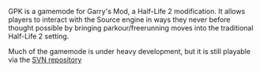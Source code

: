 GPK is a gamemode for Garry's Mod, a Half-Life 2 modification. It allows players to interact with the Source engine in ways they never before thought possible by bringing parkour/freerunning moves into the traditional Half-Life 2 setting.

Much of the gamemode is under heavy development, but it is still playable via the [SVN repository](SettingUpSVN.md)